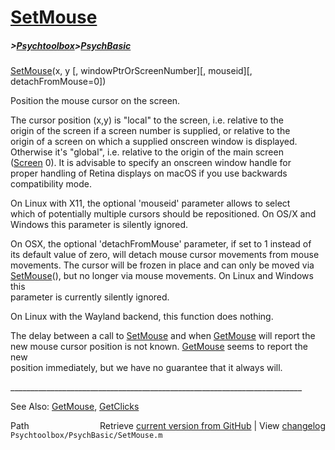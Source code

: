 # [SetMouse](SetMouse)
##### >[Psychtoolbox](Psychtoolbox)>[PsychBasic](PsychBasic)

[SetMouse](SetMouse)(x, y [, windowPtrOrScreenNumber][, mouseid][, detachFromMouse=0])  
  
Position the mouse cursor on the screen.  
  
The cursor position (x,y) is "local" to the screen, i.e. relative to the  
origin of the screen if a screen number is supplied, or relative to the  
origin of a screen on which a supplied onscreen window is displayed.  
Otherwise it's "global", i.e. relative to the origin of the main screen  
([Screen](Screen) 0). It is advisable to specify an onscreen window handle for  
proper handling of Retina displays on macOS if you use backwards  
compatibility mode.  
  
On Linux with X11, the optional 'mouseid' parameter allows to select  
which of potentially multiple cursors should be repositioned. On OS/X and  
Windows this parameter is silently ignored.  
  
On OSX, the optional 'detachFromMouse' parameter, if set to 1 instead of  
its default value of zero, will detach mouse cursor movements from mouse  
movements. The cursor will be frozen in place and can only be moved via  
[SetMouse](SetMouse)(), but no longer via mouse movements. On Linux and Windows this  
parameter is currently silently ignored.  
  
On Linux with the Wayland backend, this function does nothing.  
  
The delay between a call to [SetMouse](SetMouse) and when [GetMouse](GetMouse) will report the  
new mouse cursor position is not known. [GetMouse](GetMouse) seems to report the new  
position immediately, but we have no guarantee that it always will.  
  
\_\_\_\_\_\_\_\_\_\_\_\_\_\_\_\_\_\_\_\_\_\_\_\_\_\_\_\_\_\_\_\_\_\_\_\_\_\_\_\_\_\_\_\_\_\_\_\_\_\_\_\_\_\_\_\_\_\_\_\_\_\_\_\_\_\_\_\_\_\_\_\_\_  
  
See Also: [GetMouse](GetMouse), [GetClicks](GetClicks)  




<div class="code_header" style="text-align:right;">
  <span style="float:left;">Path&nbsp;&nbsp;</span> <span class="counter">Retrieve <a href=
  "https://raw.github.com/Psychtoolbox-3/Psychtoolbox-3/beta/Psychtoolbox/PsychBasic/SetMouse.m">current version from GitHub</a> | View <a href=
  "https://github.com/Psychtoolbox-3/Psychtoolbox-3/commits/beta/Psychtoolbox/PsychBasic/SetMouse.m">changelog</a></span>
</div>
<div class="code">
  <code>Psychtoolbox/PsychBasic/SetMouse.m</code>
</div>

